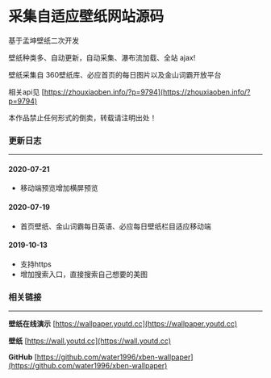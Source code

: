 采集自适应壁纸网站源码
========
基于孟坤壁纸二次开发

壁纸种类多、自动更新，自动采集、瀑布流加载、全站 ajax!

壁纸采集自 360壁纸库、必应首页的每日图片以及金山词霸开放平台

相关api见 [https://zhouxiaoben.info/?p=9794](https://zhouxiaoben.info/?p=9794) 

本作品禁止任何形式的倒卖，转载请注明出处！


### 更新日志
-----

#### 2020-07-21 
* 移动端预览增加横屏预览

#### 2020-07-19 
* 首页壁纸、金山词霸每日英语、必应每日壁纸栏目适应移动端

#### 2019-10-13
* 支持https
* 增加搜索入口，直接搜索自己想要的美图


### 相关链接
-----
**壁纸在线演示** [https://wallpaper.youtd.cc](https://wallpaper.youtd.cc)

**壁纸** [https://wall.youtd.cc](https://wall.youtd.cc)

**GitHub** [https://github.com/water1996/xben-wallpaper](https://github.com/water1996/xben-wallpaper)
